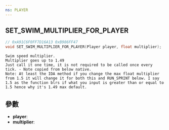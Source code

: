 ```yaml
---
ns: PLAYER
---
```

## SET_SWIM_MULTIPLIER_FOR_PLAYER

```c
// 0xA91C6F0FF7D16A13 0xB986FF47
void SET_SWIM_MULTIPLIER_FOR_PLAYER(Player player, float multiplier);
```

```
Swim speed multiplier.  
Multiplier goes up to 1.49  
Just call it one time, it is not required to be called once every tick. - Note copied from below native.  
Note: At least the IDA method if you change the max float multiplier from 1.5 it will change it for both this and RUN_SPRINT below. I say 1.5 as the function blrs if what you input is greater than or equal to 1.5 hence why it's 1.49 max default.  
```

## 參數
* **player**: 
* **multiplier**: 

